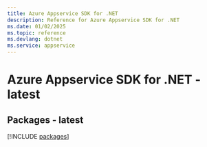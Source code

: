 ```yaml
---
title: Azure Appservice SDK for .NET
description: Reference for Azure Appservice SDK for .NET
ms.date: 01/02/2025
ms.topic: reference
ms.devlang: dotnet
ms.service: appservice
---
```

# Azure Appservice SDK for .NET - latest
## Packages - latest
[!INCLUDE [packages](appservice-index.md)]